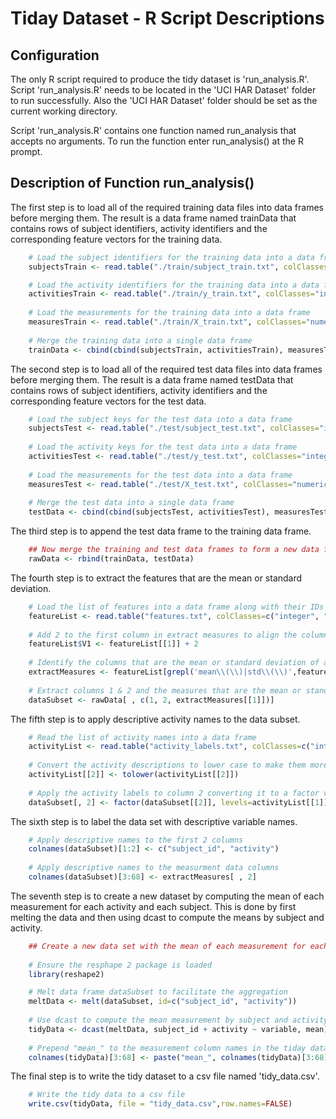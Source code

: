 Tiday Dataset - R Script Descriptions
======================================
## Configuration
The only R script required to produce the tidy dataset is 'run_analysis.R'. Script 'run_analysis.R' needs to be located in the 'UCI HAR Dataset' folder to run successfully. Also the 'UCI HAR Dataset' folder should be set as the current working directory.

Script 'run_analysis.R' contains one function named run_analysis that accepts no arguments. To run the function enter run_analysis() at the R prompt.

## Description of Function run_analysis()

The first step is to load all of the required training data files into data frames before merging them. The result is a data frame named trainData that contains rows of subject identifiers, activity identifiers and the corresponding feature vectors for the training data.


```r
    # Load the subject identifiers for the training data into a data frame
    subjectsTrain <- read.table("./train/subject_train.txt", colClasses="integer")

    # Load the activity identifiers for the training data into a data frame
    activitiesTrain <- read.table("./train/y_train.txt", colClasses="integer")
    
    # Load the measurements for the training data into a data frame
    measuresTrain <- read.table("./train/X_train.txt", colClasses="numeric")
    
    # Merge the training data into a single data frame
    trainData <- cbind(cbind(subjectsTrain, activitiesTrain), measuresTrain)
```

The second step is to load all of the required test data files into data frames before merging them. The result is a data frame named testData that contains rows of subject identifiers, activity identifiers and the corresponding feature vectors for the test data.


```r
    # Load the subject keys for the test data into a data frame
    subjectsTest <- read.table("./test/subject_test.txt", colClasses="integer")
    
    # Load the activity keys for the test data into a data frame
    activitiesTest <- read.table("./test/y_test.txt", colClasses="integer")
    
    # Load the measurements for the test data into a data frame
    measuresTest <- read.table("./test/X_test.txt", colClasses="numeric")
    
    # Merge the test data into a single data frame
    testData <- cbind(cbind(subjectsTest, activitiesTest), measuresTest)
```
   
The third step is to append the test data frame to the training data frame.


```r
    ## Now merge the training and test data frames to form a new data frame
    rawData <- rbind(trainData, testData)
```
    
The fourth step is to extract the features that are the mean or standard deviation. 

    

```r
    # Load the list of features into a data frame along with their IDs
    featureList <- read.table("features.txt", colClasses=c("integer", "character"))
    
    # Add 2 to the first column in extract measures to align the column ids
    featureList$V1 <- featureList[[1]] + 2
                              
    # Identify the columns that are the mean or standard deviation of a measurement
    extractMeasures <- featureList[grepl('mean\\(\\)|std\\(\\)',featureList[, 2]), ]
    
    # Extract columns 1 & 2 and the measures that are the mean or standard deviation of a measurement to a new data frame
    dataSubset <- rawData[ , c(1, 2, extractMeasures[[1]])]
```
    
The fifth step is to apply descriptive activity names to the data subset.
    

```r
    # Read the list of activity names into a data frame
    activityList <- read.table("activity_labels.txt", colClasses=c("integer", "character"))
    
    # Convert the activity descriptions to lower case to make them more readable
    activityList[[2]] <- tolower(activityList[[2]])
    
    # Apply the activity labels to column 2 converting it to a factor variable
    dataSubset[, 2] <- factor(dataSubset[[2]], levels=activityList[[1]], labels=activityList[[2]])
```

The sixth step is to label the data set with descriptive variable names.
    

```r
    # Apply descriptive names to the first 2 columns
    colnames(dataSubset)[1:2] <- c("subject_id", "activity")
    
    # Apply descriptive names to the measurment data columns
    colnames(dataSubset)[3:68] <- extractMeasures[ , 2]
```
   
The seventh step is to create a new dataset by computing the mean of each measurement for each activity and each subject. This is done by first melting the data and then using dcast to compute the means by subject and activity.



```r
    ## Create a new data set with the mean of each measurement for each activity and each subject
    
    # Ensure the resphape 2 package is loaded
    library(reshape2)

    # Melt data frame dataSubset to facilitate the aggregation
    meltData <- melt(dataSubset, id=c("subject_id", "activity"))
    
    # Use dcast to compute the mean measurement by subject and activity
    tidyData <- dcast(meltData, subject_id + activity ~ variable, mean)
    
    # Prepend "mean_" to the measurement column names in the tiday data set
    colnames(tidyData)[3:68] <- paste("mean_", colnames(tidyData)[3:68], sep="")
```

The final step is to write the tidy dataset to a csv file named 'tidy_data.csv'.


```r
    # Write the tidy data to a csv file
    write.csv(tidyData, file = "tidy_data.csv",row.names=FALSE)
```
